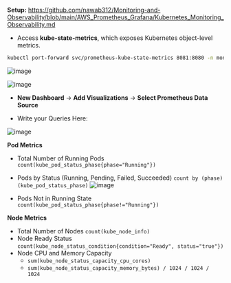 **Setup:** https://github.com/nawab312/Monitoring-and-Observability/blob/main/AWS_Prometheus_Grafana/Kubernetes_Monitoring_Observability.md

- Access **kube-state-metrics**, which exposes Kubernetes object-level metrics.
```bash
kubectl port-forward svc/prometheus-kube-state-metrics 8081:8080 -n monitoring
```

![image](https://github.com/user-attachments/assets/6036a827-07e5-4c33-b6fe-fce5de350a5e)

![image](https://github.com/user-attachments/assets/de671508-3b70-41c7-a8fe-450f812bf0c0)

- **New Dashboard** -> **Add Visualizations** -> **Select Prometheus Data Source**

- Write your Queries Here:

![image](https://github.com/user-attachments/assets/dd777090-4aef-41b5-851b-ac843e7c4140)

**Pod Metrics**
- Total Number of Running Pods `count(kube_pod_status_phase{phase="Running"})`
- Pods by Status (Running, Pending, Failed, Succeeded) `count by (phase) (kube_pod_status_phase)`
![image](https://github.com/user-attachments/assets/d589d30d-0229-4037-ac81-6cef77928931)

- Pods Not in Running State `count(kube_pod_status_phase{phase!="Running"})`

**Node Metrics**
- Total Number of Nodes `count(kube_node_info)`
- Node Ready Status `count(kube_node_status_condition{condition="Ready", status="true"})`
- Node CPU and Memory Capacity
  - `sum(kube_node_status_capacity_cpu_cores)`
  - `sum(kube_node_status_capacity_memory_bytes) / 1024 / 1024 / 1024`



